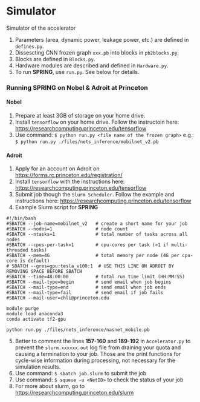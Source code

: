 # Simulator
Simulator of the accelerator

1. Parameters (area, dynamic power, leakage power, etc.) are defined in `defines.py`.
2. Dissescting CNN frozen graph `xxx.pb` into blocks in `pb2blocks.py`.
3. Blocks are defined in `Blocks.py`.
4. Hardware modules are described and defined in `Hardware.py`.
5. To run **SPRING**, use `run.py`. See below for details.

### Running SPRING on Nobel & Adroit at Princeton
#### Nobel
1. Prepare at least 3GB of storage on your home drive.
2. Install `tensorflow` on your home drive. Follow the instructoin here: <https://researchcomputing.princeton.edu/tensorflow>
3. Use command: `$ python run.py <file name of the frozen graph>` e.g.: `$ python run.py ./files/nets_inference/mobilnet_v2.pb`

#### Adroit
1. Apply for an account on Adroit on <https://forms.rc.princeton.edu/registration/>
2. Install `tensorflow` with the instructions here: <https://researchcomputing.princeton.edu/tensorflow>
3. Submit job though the `Slurm Scheduler`. Follow the example and instructions here: <https://researchcomputing.princeton.edu/tensorflow>
4. Example Slurm script for **SPRING**
```script
#!/bin/bash
#SBATCH --job-name=mobilnet_v2   # create a short name for your job
#SBATCH --nodes=1                # node count
#SBATCH --ntasks=1               # total number of tasks across all nodes
#SBATCH --cpus-per-task=1        # cpu-cores per task (>1 if multi-threaded tasks)
#SBATCH --mem=4G                 # total memory per node (4G per cpu-core is default)
# SBATCH --gres=gpu:tesla_v100:1  # USE THIS LINE ON ADROIT BY REMOVING SPACE BEFORE SBATCH
#SBATCH --time=48:00:00          # total run time limit (HH:MM:SS)
#SBATCH --mail-type=begin        # send email when job begins
#SBATCH --mail-type=end          # send email when job ends
#SBATCH --mail-type=fail         # send email if job fails
#SBATCH --mail-user=chli@princeton.edu

module purge
module load anaconda3
conda activate tf2-gpu

python run.py ./files/nets_inference/nasnet_mobile.pb
```
5. Better to comment the lines **157-160** and **189-192** in `Accelerator.py` to prevent the `slurm.xxxxxx.out` log file from draining your quota and causing a termination to your job. Those are the print functions for cycle-wise information during processing, not necessary for the simulation results. 
6. Use command: `$ sbatch job.slurm`	to submit the job
7. Use command: `$ squeue -u <NetID>`	to check the status of your job
8. For more about slurm, go to <https://researchcomputing.princeton.edu/slurm>
